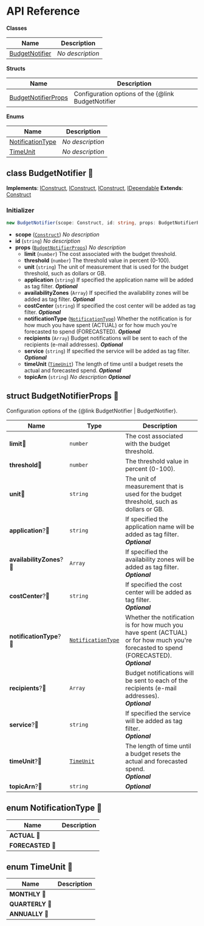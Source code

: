 # API Reference

**Classes**

Name|Description
----|-----------
[BudgetNotifier](#stefanfreitag-aws-budget-notifier-budgetnotifier)|*No description*


**Structs**

Name|Description
----|-----------
[BudgetNotifierProps](#stefanfreitag-aws-budget-notifier-budgetnotifierprops)|Configuration options of the {@link BudgetNotifier | BudgetNotifier}.


**Enums**

Name|Description
----|-----------
[NotificationType](#stefanfreitag-aws-budget-notifier-notificationtype)|*No description*
[TimeUnit](#stefanfreitag-aws-budget-notifier-timeunit)|*No description*



## class BudgetNotifier 🔹 <a id="stefanfreitag-aws-budget-notifier-budgetnotifier"></a>



__Implements__: [IConstruct](#constructs-iconstruct), [IConstruct](#aws-cdk-core-iconstruct), [IConstruct](#constructs-iconstruct), [IDependable](#aws-cdk-core-idependable)
__Extends__: [Construct](#aws-cdk-core-construct)

### Initializer




```ts
new BudgetNotifier(scope: Construct, id: string, props: BudgetNotifierProps)
```

* **scope** (<code>[Construct](#aws-cdk-core-construct)</code>)  *No description*
* **id** (<code>string</code>)  *No description*
* **props** (<code>[BudgetNotifierProps](#stefanfreitag-aws-budget-notifier-budgetnotifierprops)</code>)  *No description*
  * **limit** (<code>number</code>)  The cost associated with the budget threshold. 
  * **threshold** (<code>number</code>)  The threshold value in percent (0-100). 
  * **unit** (<code>string</code>)  The unit of measurement that is used for the budget threshold, such as dollars or GB. 
  * **application** (<code>string</code>)  If specified the application name will be added as tag filter. __*Optional*__
  * **availabilityZones** (<code>Array<string></code>)  If specified the availability zones will be added as tag filter. __*Optional*__
  * **costCenter** (<code>string</code>)  If specified the cost center will be added as tag filter. __*Optional*__
  * **notificationType** (<code>[NotificationType](#stefanfreitag-aws-budget-notifier-notificationtype)</code>)  Whether the notification is for how much you have spent (ACTUAL) or for how much you're forecasted to spend (FORECASTED). __*Optional*__
  * **recipients** (<code>Array<string></code>)  Budget notifications will be sent to each of the recipients (e-mail addresses). __*Optional*__
  * **service** (<code>string</code>)  If specified the service will be added as tag filter. __*Optional*__
  * **timeUnit** (<code>[TimeUnit](#stefanfreitag-aws-budget-notifier-timeunit)</code>)  The length of time until a budget resets the actual and forecasted spend. __*Optional*__
  * **topicArn** (<code>string</code>)  *No description* __*Optional*__




## struct BudgetNotifierProps 🔹 <a id="stefanfreitag-aws-budget-notifier-budgetnotifierprops"></a>


Configuration options of the {@link BudgetNotifier | BudgetNotifier}.



Name | Type | Description 
-----|------|-------------
**limit**🔹 | <code>number</code> | The cost associated with the budget threshold.
**threshold**🔹 | <code>number</code> | The threshold value in percent (0-100).
**unit**🔹 | <code>string</code> | The unit of measurement that is used for the budget threshold, such as dollars or GB.
**application**?🔹 | <code>string</code> | If specified the application name will be added as tag filter.<br/>__*Optional*__
**availabilityZones**?🔹 | <code>Array<string></code> | If specified the availability zones will be added as tag filter.<br/>__*Optional*__
**costCenter**?🔹 | <code>string</code> | If specified the cost center will be added as tag filter.<br/>__*Optional*__
**notificationType**?🔹 | <code>[NotificationType](#stefanfreitag-aws-budget-notifier-notificationtype)</code> | Whether the notification is for how much you have spent (ACTUAL) or for how much you're forecasted to spend (FORECASTED).<br/>__*Optional*__
**recipients**?🔹 | <code>Array<string></code> | Budget notifications will be sent to each of the recipients (e-mail addresses).<br/>__*Optional*__
**service**?🔹 | <code>string</code> | If specified the service will be added as tag filter.<br/>__*Optional*__
**timeUnit**?🔹 | <code>[TimeUnit](#stefanfreitag-aws-budget-notifier-timeunit)</code> | The length of time until a budget resets the actual and forecasted spend.<br/>__*Optional*__
**topicArn**?🔹 | <code>string</code> | __*Optional*__



## enum NotificationType 🔹 <a id="stefanfreitag-aws-budget-notifier-notificationtype"></a>



Name | Description
-----|-----
**ACTUAL** 🔹|
**FORECASTED** 🔹|


## enum TimeUnit 🔹 <a id="stefanfreitag-aws-budget-notifier-timeunit"></a>



Name | Description
-----|-----
**MONTHLY** 🔹|
**QUARTERLY** 🔹|
**ANNUALLY** 🔹|


